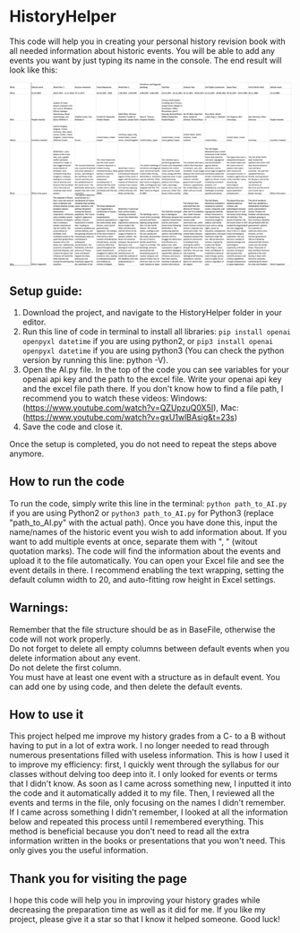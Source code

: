 # HistoryHelper
This code will help you in creating your personal history revision book with all needed information about historic events. You will be able to add any events you want by just typing its name in the console. The end result will look like this:

![Result image](image.png)

## Setup guide:
1. Download the project, and navigate to the HistoryHelper folder in your editor. 
2. Run this line of code in terminal to install all libraries: ```pip install openai openpyxl datetime``` if you are using python2, or ```pip3 install openai openpyxl datetime``` if you are using python3 (You can check the python version by running this line: python -V). 
3. Open the AI.py file. In the top of the code you can see variables for your openai api key and the path to the excel file. Write your openai api key and the excel file path there. If you don't know how to find a file path, I recommend you to watch these videos: Windows: (https://www.youtube.com/watch?v=QZUpzuQ0X5I), Mac: (https://www.youtube.com/watch?v=gxU1wlBAsig&t=23s)
4. Save the code and close it.

Once the setup is completed, you do not need to repeat the steps above anymore.

## How to run the code
To run the code, simply write this line in the terminal: ```python path_to_AI.py``` if you are using Python2 or ```python3 path_to_AI.py``` for Python3 (replace "path_to_AI.py" with the actual path). Once you have done this, input the name/names of the historic event you wish to add information about. If you want to add multiple events at once, separate them with ", " (witout quotation marks). The code will find the information about the events and upload it to the file automatically. You can open your Excel file and see the event details in there. I recommend enabling the text wrapping, setting the default column width to 20, and auto-fitting row height in Excel settings.

## Warnings:
Remember that the file structure should be as in BaseFile, otherwise the code will not work properly. <br />Do not forget to delete all empty columns between default events when you delete information about any event. <br />Do not delete the first column. <br /> You must have at least one event with a structure as in default event. You can add one by using code, and then delete the default events.

## How to use it
This project helped me improve my history grades from a C- to a B without having to put in a lot of extra work. I no longer needed to read through numerous presentations filled with useless information. This is how I used it to improve my efficiency: first, I quickly went through the syllabus for our classes without delving too deep into it. I only looked for events or terms that I didn't know. As soon as I came across something new, I inputted it into the code and it automatically added it to my file. Then, I reviewed all the events and terms in the file, only focusing on the names I didn't remember. If I came across something I didn't remember, I looked at all the information below and repeated this process until I remembered everything. This method is beneficial because you don't need to read all the extra information written in the books or presentations that you won't need. This only gives you the useful information.

## Thank you for visiting the page
I hope this code will help you in improving your history grades while decreasing the preparation time as well as it did for me. If you like my project, please give it a star so that I know it helped someone. Good luck!
